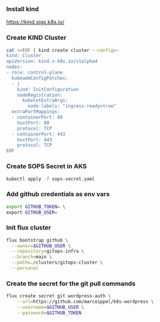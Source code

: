 ### Install kind
https://kind.sigs.k8s.io/

### Create KIND Cluster
```bash
cat <<EOF | kind create cluster --config=-
kind: Cluster
apiVersion: kind.x-k8s.io/v1alpha4
nodes:
- role: control-plane
  kubeadmConfigPatches:
  - |
    kind: InitConfiguration
    nodeRegistration:
      kubeletExtraArgs:
        node-labels: "ingress-ready=true"
  extraPortMappings:
  - containerPort: 80
    hostPort: 80
    protocol: TCP
  - containerPort: 443
    hostPort: 443
    protocol: TCP
EOF
```
### Create SOPS Secret in AKS
``` bash
kubectl apply -f sops-secret.yaml
```

### Add github credentials as env vars
``` bash
export GITHUB_TOKEN= \
export GITHUB_USER=
```

### Init flux cluster
``` bash
flux bootstrap github \
  --owner=$GITHUB_USER \
  --repository=gitops-infra \
  --branch=main \
  --path=./clusters/gitops-cluster \
  --personal
```
### Create the secret for the git pull commands
``` bash
flux create secret git wordpress-auth \
    --url=https://github.com/marcoippel/k8s-wordpress \
    --username=$GITHUB_USER \
    --password=$GITHUB_TOKEN
```

